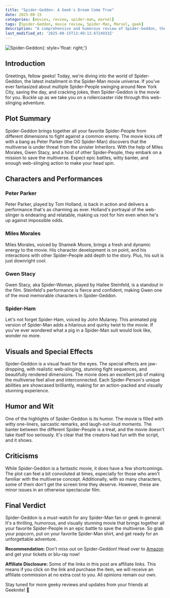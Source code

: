 ```yaml
---
title: "Spider-Geddon: A Geek's Dream Come True"
date: 2025-08-15
categories: [movies, review, spider-man, marvel]
tags: [Spider-Geddon, movie review, Spider-Man, Marvel, geek]
description: "A comprehensive and humorous review of Spider-Geddon, the latest Spider-Man movie. Find out why every geek should be excited about this web-slinging adventure."
last_modified_at: '2025-08-15T13:49:13.6724933Z'
---
```


![Spider-Geddon](https://i.imgur.com/UrhObsJ.jpg){: style='float: right;'}

## Introduction

Greetings, fellow geeks! Today, we're diving into the world of Spider-Geddon, the latest installment in the Spider-Man movie universe. If you've ever fantasized about multiple Spider-People swinging around New York City, saving the day, and cracking jokes, then Spider-Geddon is the movie for you. Buckle up as we take you on a rollercoaster ride through this web-slinging adventure.

## Plot Summary

Spider-Geddon brings together all your favorite Spider-People from different dimensions to fight against a common enemy. The movie kicks off with a bang as Peter Parker (the OG Spider-Man) discovers that the multiverse is under threat from the sinister Inheritors. With the help of Miles Morales, Gwen Stacy, and a host of other Spider-People, they embark on a mission to save the multiverse. Expect epic battles, witty banter, and enough web-slinging action to make your head spin.

## Characters and Performances

### Peter Parker

Peter Parker, played by Tom Holland, is back in action and delivers a performance that's as charming as ever. Holland's portrayal of the web-slinger is endearing and relatable, making us root for him even when he's up against impossible odds.

### Miles Morales

Miles Morales, voiced by Shameik Moore, brings a fresh and dynamic energy to the movie. His character development is on point, and his interactions with other Spider-People add depth to the story. Plus, his suit is just downright cool.

### Gwen Stacy

Gwen Stacy, aka Spider-Woman, played by Hailee Steinfeld, is a standout in the film. Steinfeld's performance is fierce and confident, making Gwen one of the most memorable characters in Spider-Geddon.

### Spider-Ham

Let's not forget Spider-Ham, voiced by John Mulaney. This animated pig version of Spider-Man adds a hilarious and quirky twist to the movie. If you've ever wondered what a pig in a Spider-Man suit would look like, wonder no more.

## Visuals and Special Effects

Spider-Geddon is a visual feast for the eyes. The special effects are jaw-dropping, with realistic web-slinging, stunning fight sequences, and beautifully rendered dimensions. The movie does an excellent job of making the multiverse feel alive and interconnected. Each Spider-Person's unique abilities are showcased brilliantly, making for an action-packed and visually stunning experience.

## Humor and Wit

One of the highlights of Spider-Geddon is its humor. The movie is filled with witty one-liners, sarcastic remarks, and laugh-out-loud moments. The banter between the different Spider-People is a treat, and the movie doesn't take itself too seriously. It's clear that the creators had fun with the script, and it shows.

## Criticisms

While Spider-Geddon is a fantastic movie, it does have a few shortcomings. The plot can feel a bit convoluted at times, especially for those who aren't familiar with the multiverse concept. Additionally, with so many characters, some of them don't get the screen time they deserve. However, these are minor issues in an otherwise spectacular film.

## Final Verdict

Spider-Geddon is a must-watch for any Spider-Man fan or geek in general. It's a thrilling, humorous, and visually stunning movie that brings together all your favorite Spider-People in an epic battle to save the multiverse. So grab your popcorn, put on your favorite Spider-Man shirt, and get ready for an unforgettable adventure.

**Recommendation:** Don't miss out on Spider-Geddon! Head over to [Amazon](https://www.amazon.com) and get your tickets or blu-ray now!

**Affiliate Disclosure:** Some of the links in this post are affiliate links. This means if you click on the link and purchase the item, we will receive an affiliate commission at no extra cost to you. All opinions remain our own.

Stay tuned for more geeky reviews and updates from your friends at Geeknite! 🚀
